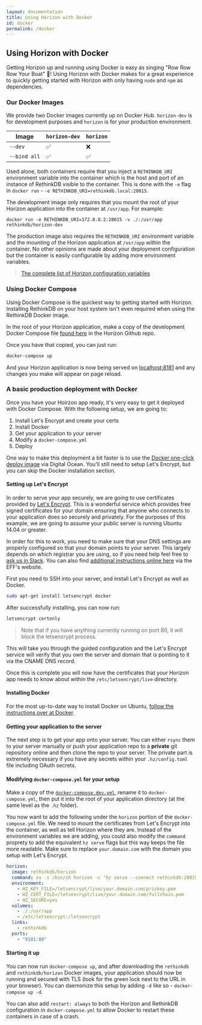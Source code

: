 ```yaml
---
layout: documentation
title: Using Horizon with Docker
id: docker
permalink: /docker
---
```


## Using Horizon with Docker

Getting Horizon up and running using Docker is easy as singing "Row Row Row Your Boat" 🚢! Using Horizon with Docker makes for a great experience to quickly getting started with Horizon with only having `node` and `npm` as dependencies.

### Our Docker Images

We provide two Docker images currently up on Docker Hub. `horizon-dev` is for development purposes and `horizon` is for your production environment.

Image | `horizon-dev` | `horizon`
------| ------------- | --------------
`--dev`| ✅ | ❌
`--bind all` | ✅ | ✅

Used alone, both containers require that you inject a `RETHINKDB_URI` environment variable into the container which is the host and port of an instance of RethinkDB visible to the container. This is done with the `-e` flag in `docker run` - `-e RETHINKDB_URI=rethinkdb.local:28015`.

The development image only requires that you mount the root of your Horizon application into the container at `/usr/app`. For example:

```
docker run -e RETHINKDB_URI=172.0.0.2:28015 -v ./:/usr/app rethinkdb/horizon-dev
```

The production image also requires the `RETHINKDB_URI` environment variable and the mounting of the Horizon application at `/usr/app` within the container. No other opinions are made about your deployment configuration but the container is easily configurable by adding more environment variables.

> [The complete list of Horizon configuration variables](/configuration)

### Using Docker Compose

Using Docker Compose is the quickest way to getting started with Horizon. Installing RethinkDB on your host system isn't even required when using the RethinkDB Docker image.

In the root of your Horizon application, make a copy of the development Docker Compose file [found here](https://github.com/rethinkdb/horizon/blob/next/docker-compose.dev.yml) in the Horizon Github repo.

Once you have that copied, you can just run:
```sh
docker-compose up
```

And your Horizon application is now being served on [localhost:8181](http://localhost:8181) and any changes you make will appear on page reload.

### A basic production deployment with Docker

Once you have your Hoirzon app ready, it's very easy to get it deployed with Docker Compose. With the following setup, we are going to:

1. Install Let's Encrypt and create your certs
1. Install Docker
1. Get your application to your server
1. Modify a `docker-compose.yml`
1. Deploy

One way to make this deployment a bit faster is to use the [Docker one-click deploy image](https://www.digitalocean.com/features/one-click-apps/docker/) via Digital Ocean. You'll still need to setup Let's Encrypt, but you can skip the Docker installation section.

#### Setting up Let's Encrypt

In order to serve your app securely, we are going to use certificates provided by [Let's Encrypt](https://letsencrypt.org/). This is a wonderful service which provides free signed certificates for your domain ensuring that anyone who connects to your application does so securely and privately. For the purposes of this example, we are going to assume your public server is running Ubuntu 14.04 or greater.

In order for this to work, you need to make sure that your DNS settings are properly configured so that your domain points to your server. This largely depends on which registrar you are using, so if you need help feel free to [ask us in Slack](http://slack.rethinkdb.com). You can also find [additional instructions online here](https://certbot.eff.org/#ubuntuxenial-other) via the EFF's website.

First you need to SSH into your server, and install Let's Encrypt as well as Docker.

```sh
sudo apt-get install letsencrypt docker
```

After successfully installing, you can now run:

```sh
letsencrypt certonly
```

> Note that if you have anything currently running on port 80, it will block the letsencrypt process.

This will take you through the guided configuration and the Let's Encrypt service will verify that you own the server and domain that is pointing to it via the CNAME DNS record.

Once this is complete you will now have the certificates that your Horizon app needs to know about within the `/etc/letsencrypt/live` directory.

#### Installing Docker

For the most up-to-date way to install Docker on Ubuntu, [follow the instructions over at Docker](https://docs.docker.com/engine/installation/linux/ubuntulinux/).


#### Getting your application to the server

The next step is to get your app onto your server. You can either `rsync` them to your server manually or push your application repo to a **private** git repository online and then clone the repo to your server. The private part is extremely necessary if you have any secrets within your `.hz/config.toml` file including OAuth secrets.

#### Modifying `docker-compose.yml` for your setup

Make a copy of the [`docker-compose.dev.yml`](https://github.com/rethinkdb/horizon/blob/next/docker-compose.prod.yml), rename it to `docker-compose.yml`, then put it into the root of your application directory (at the same level as the `.hz` folder).

You now want to add the following under the `horizon` portion of the `docker-compose.yml` file. We need to mount the certificates from Let's Encrypt into the container, as well as tell Horizon where they are. Instead of the environment variables we are adding, you could also modify the `command` proprety to add the equivalent `hz serve` flags but this way keeps the file more readable. Make sure to replace `your.domain.com` with the domain you setup with Let's Encrypt.

```yml
horizon:
  image: rethinkdb/horizon
  command: su -s /bin/sh horizon -c "hz serve --connect rethinkdb:28015 --bind all /usr/app"
  environment:
    - HZ_KEY_FILE=/letsencrypt/live/your.domain.com/privkey.pem
    - HZ_CERT_FILE=/letsencrypt/live/your.domain.com/fullchain.pem
    - HZ_SECURE=yes
  volumes:
    - ./:/usr/app
    - /etc/letsencrypt:/letsencrypt
  links:
    - rethinkdb
  ports:
    - "8181:80"
```

#### Starting it up

You can now run `docker-compose up`, and after downloading the `rethinkdb` and `rethinkdb/horizon` Docker images, your application should now be running and secured with TLS (look for the green lock next to the URL in your browser). You can daemonize this setup by adding `-d` like so - `docker-compose up -d`.

You can also add `restart: always` to both the Horizon and RethinkDB configuration in `docker-compose.yml` to allow Docker to restart these containers in case of a crash.
